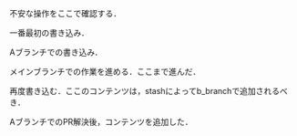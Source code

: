 不安な操作をここで確認する．

一番最初の書き込み．

Aブランチでの書き込み．

メインブランチでの作業を進める．ここまで進んだ．

再度書き込む．ここのコンテンツは，stashによってb_branchで追加されるべき．

AブランチでのPR解決後，コンテンツを追加した．